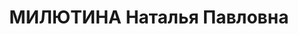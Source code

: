 ---
title: МИЛЮТИНА Наталья Павловна
description: '1889 г.р., м.р.: д.Милютино Курской губ., русская, образование: незаконченное
  высшее

  Партработник, зав. отделом школ Запсибкрайкома ВКП(б).

  прож.: г. Новосибирск

  арестована 03.09.1937

  Обвинение: в причастности к правотроцкистской к.р. организации, ст. 58-7,8,11 УК
  РСФСР.

  Приговор: Военной коллегией Верх. суда СССР, 04.06.1938 — ВМН

  Расстреляна 04.06.1938

  Реабилитация: 22.10.1957'
---